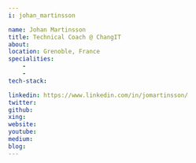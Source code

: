 ```yaml
---
i: johan_martinsson

name: Johan Martinsson
title: Technical Coach @ ChangIT
about: 
location: Grenoble, France
specialities:
    - 
    - 
tech-stack: 

linkedin: https://www.linkedin.com/in/jomartinsson/
twitter: 
github: 
xing: 
website: 
youtube: 
medium: 
blog: 
---
```

